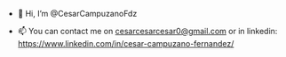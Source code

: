 - 👋 Hi, I’m @CesarCampuzanoFdz

- 📫 You can contact me on cesarcesarcesar0@gmail.com 
or in linkedin:
https://www.linkedin.com/in/cesar-campuzano-fernandez/ 
